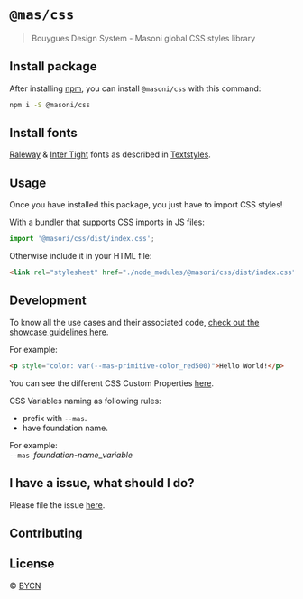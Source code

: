 # `@mas/css`

> Bouygues Design System - Masoni global CSS styles library

## Install package

After installing [npm](https://docs.npmjs.com/downloading-and-installing-node-js-and-npm), you can install `@masoni/css` with this command:

```sh
npm i -S @masoni/css
```

## Install fonts

[Raleway](https://fonts.google.com/specimen/Raleway) &
[Inter Tight](https://fonts.google.com/specimen/Inter+Tight) fonts as described in [Textstyles](https://zeroheight.com/9b39bb2a0/p/32c8aa-textstyles/b/1922ad).

## Usage

Once you have installed this package, you just have to import CSS styles!

With a bundler that supports CSS imports in JS files:

```javascript
import '@masori/css/dist/index.css';
```

Otherwise include it in your HTML file:

```html
<link rel="stylesheet" href="./node_modules/@masori/css/dist/index.css" />
```

## Development

To know all the use cases and their associated code, [check out the showcase guidelines here](#).

For example:

```html
<p style="color: var(--mas-primitive-color_red500)">Hello World!</p>
```

You can see the different CSS Custom Properties [here](#).

CSS Variables naming as following rules:
- prefix with `--mas`.
- have foundation name.

For example:\
`--mas-`_*foundation-name*_\__variable_

## I have a issue, what should I do?

Please file the issue [here](https://github.com/bouygues-construction/design-system-bycn/issues/new).

## Contributing

## License

© [BYCN](https://github.com/bouygues-construction)
